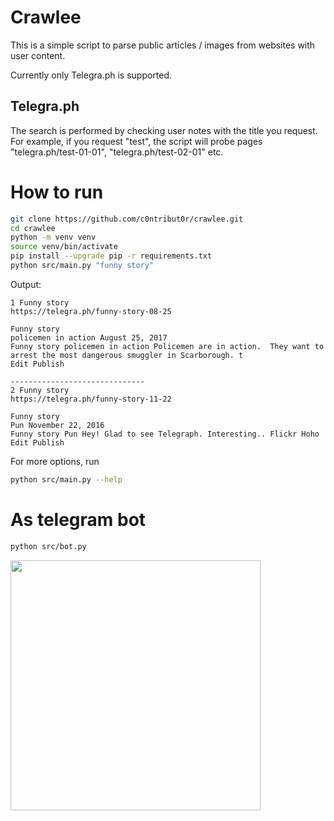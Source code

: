 # Crawlee

This is a simple script to parse public articles / images from websites with user content.

Currently only Telegra.ph is supported.

## Telegra.ph

The search is performed by checking user notes with the title you request. For example, if you request "test", the script will probe pages "telegra.ph/test-01-01", "telegra.ph/test-02-01" etc.

# How to run

```sh
git clone https://github.com/c0ntribut0r/crawlee.git
cd crawlee
python -m venv venv
source venv/bin/activate
pip install --upgrade pip -r requirements.txt
python src/main.py "funny story"
```
Output:
```
1 Funny story
https://telegra.ph/funny-story-08-25

Funny story 
policemen in action August 25, 2017 
Funny story policemen in action Policemen are in action.  They want to arrest the most dangerous smuggler in Scarborough. t 
Edit Publish 

------------------------------
2 Funny story
https://telegra.ph/funny-story-11-22

Funny story 
Pun November 22, 2016 
Funny story Pun Hey! Glad to see Telegraph. Interesting.. Flickr Hoho 
Edit Publish 

```

For more options, run
```sh
python src/main.py --help
```

# As telegram bot

```sh
python src/bot.py
```

<img src="https://user-images.githubusercontent.com/11032969/229802551-eadfdd18-1fec-4293-b3a1-0b9b470470de.jpg" width="400">
